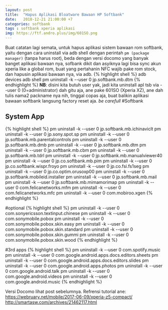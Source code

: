 ```yaml
---
layout: post
title:  "Hapus Aplikasi Bloatware Bawaan HP Softbank"
date:   2018-12-21 21:00:00 +7
categories: softbank
tags : softbank xperia aplikasi
img: https://ftf.andro.plus/img/601SO.png
---
```

Buat catatan lagi semata, untuk hapus aplikasi sistem bawaan rom softbank, yaitu dengan cara uninstall via adb shell dengan perintah <code>pm (package manager)</code> (tanpa harus root), beda dengan versi docomo yang
banyak banget aplikasi bawaan nya, sofbank dikit dan asyiknya lagi bisa sync akun xperia like a global rom, buat yang pertahanin NFC wajib pake rom stock, dan hapusin aplikasi bawaan nya, via adb.
{% highlight shell %}
adb devices
adb shell
pm uninstall -k --user 0 jp.softbank.mb.dtm
{% endhighlight %}
<b>NB</b>: disini kita butuh user yak, jadi kita uninstall apl tsb via --user 0 (0=administrator)
dah gitu aja, ane pake 601SO (Xperia XZ), ane dah tulis nama2 packname nya nih, tinggal copas aja, buat balikin aplikasi bawaan softbank langsung factory reset aja. <i>be carefull</i>
#Softbank
## System App
{% highlight shell %}
pm uninstall -k --user 0 jp.softbank.mb.ichinaviclt
pm uninstall -k --user 0 jp.sony.spot.sp
pm uninstall -k --user 0 jp.softbank.mb.parentalcontrols
pm uninstall -k --user 0 jp.softbank.mb.dmb
pm uninstall -k --user 0 jp.softbank.mb.dtm
pm uninstall -k --user 0 jp.softbank.mb.cbm
pm uninstall -k --user 0 jp.softbank.mb.tdrl
pm uninstall -k --user 0 jp.softbank.mb.manualviewer40
pm uninstall -k --user 0 jp.co.softbank.mb.pim
pm uninstall -k --user 0 jp.co.softbank.wispr.froyo
pm uninstall -k --user 0 jp.co.fsi.fs1seg
pm uninstall -k --user 0 jp.co.optim.orusoxp00
pm uninstall -k --user 0 jp.softbank.mobileid.installer
pm uninstall -k --user 0 jp.softbank.mb.mail
pm uninstall -k --user 0 jp.softbank.mb.mimamorimap
pm uninstall -k --user 0 com.felicanetworks.mfm
pm uninstall -k --user 0 com.felicanetworks.mfc
pm uninstall -k --user 0 com.mobiroo.xgen
{% endhighlight %}

#optional
{% highlight shell %}
pm uninstall -k --user 0 com.sonyericsson.textinput.chinese
pm uninstall -k --user 0 com.sonymobile.pobox
pm uninstall -k --user 0 com.sonymobile.pobox.skin.easy
pm uninstall -k --user 0 com.sonymobile.pobox.skin.standard
pm uninstall -k --user 0 com.sonymobile.pobox.skin.gummi
pm uninstall -k --user 0 com.sonymobile.pobox.skin.wood
{% endhighlight %}

#3rd apps
{% highlight shell %}
pm uninstall -k --user 0 com.spotify.music
pm uninstall -k --user 0 com.google.android.apps.docs.editors.sheets
pm uninstall -k --user 0 com.google.android.apps.docs.editors.slides
pm uninstall -k --user 0 com.google.android.apps.photos
pm uninstall -k --user 0 com.google.android.talk
pm uninstall -k --user 0 com.google.android.videos
pm uninstall -k --user 0 com.google.android.music
{% endhighlight %}


Versi Docomo lihat post sebelumnya. Refrensi tutorial ane:<br/>
https://webruary.net/mobile/2017-06-09/xperia-z5-compact/<br/>
http://smartasw.com/archives/21462117.html
